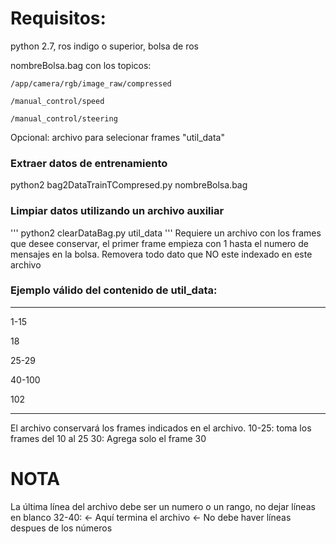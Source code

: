 # Requisitos:
python 2.7, ros indigo o superior, bolsa de ros

nombreBolsa.bag con los topicos:

	/app/camera/rgb/image_raw/compressed
	
	/manual_control/speed
	
	/manual_control/steering


Opcional: archivo para selecionar frames "util_data"

### Extraer datos de entrenamiento
python2 bag2DataTrainTCompresed.py nombreBolsa.bag

### Limpiar datos utilizando un archivo auxiliar
'''
python2 clearDataBag.py util_data
'''
Requiere un archivo con los frames que desee conservar,
el primer frame empieza con 1 hasta el numero de mensajes en la bolsa.
Removera todo dato que NO este indexado en este archivo 

### Ejemplo válido del contenido de util_data:
----
1-15

18

25-29

40-100

102

----

El archivo conservará los frames indicados en el archivo.
10-25: toma los frames del 10 al 25
30: Agrega solo el frame 30

# NOTA
La última línea del archivo debe ser un numero o un rango, no dejar líneas en blanco
32-40: <- Aquí termina el archivo
<- No debe haver líneas despues de los números

